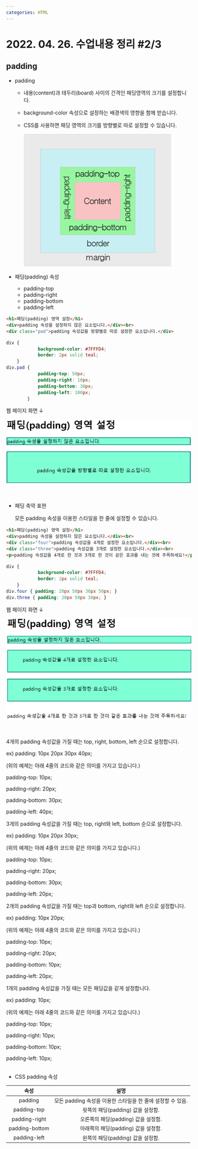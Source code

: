 ```yaml
---
categories: HTML
---
```




# 2022. 04. 26. 수업내용 정리 #2/3

## padding



+ padding

  * 내용(content)과 테두리(board) 사이의 간격인 패딩영역의 크기를 설정합니다.

  * background-color 속성으로 설정하는 배경색의 영향을 함께 받습니다.

  * CSS를 사용하면 패딩 영역의 크기를 방향별로 따로 설정할 수 있습니다. <br>

    <img src="../images/2022-04-27-class9(padding)/padding.png" alt="padding" style="zoom:67%;" />

    <br>

+ 패딩(padding) 속성

  * padding-top
  * padding-right
  * padding-bottom
  * padding-left 

```html
<h1>패딩(padding) 영역 설정</h1>
<div>padding 속성을 설정하지 않은 요소입니다.</div><br>
<div class="pad">padding 속성값을 방향별로 따로 설정한 요소입니다.</div>
```

```css
div {
			background-color: #7FFFD4;
			border: 2px solid teal;
	}
div.pad {
			padding-top: 50px;
			padding-right: 10px;
			padding-bottom: 30px;
			padding-left: 100px;
		}
```

웹 페이지 화면 ↓

![padding영역설정](../images/2022-04-27-class9(padding)/padding영역설정.png)

<br>

+ 패딩 축약 표현

  모든 padding 속성을 이용한 스타일을 한 줄에 설정할 수 있습니다.

```html
<h1>패딩(padding) 영역 설정</h1>
<div>padding 속성을 설정하지 않은 요소입니다.</div><br>
<div class="four">padding 속성값을 4개로 설정한 요소입니다.</div><br>
<div class="three">padding 속성값을 3개로 설정한 요소입니다.</div><br>
<p>padding 속성값을 4개로 한 것과 3개로 한 것이 같은 효과를 내는 것에 주목하세요!</p>
```

```css
div {
			background-color: #7FFFD4;
			border: 2px solid teal;
	}
div.four { padding: 20px 50px 30px 50px; }
div.three { padding: 20px 50px 30px; }
```

웹 페이지 화면 ↓

![padding축약설정](../images/2022-04-27-class9(padding)/padding축약설정.png)

<br>

4개의 padding 속성값을 가질 때는 top, right, bottom, left 순으로 설정합니다.<br>

ex) padding: 10px 20px 30px 40px;<br>

(위의 예제는 아래 4줄의 코드와 같은 의미를 가지고 있습니다.)<br>

padding-top: 10px;<br>

padding-right: 20px;<br>

padding-bottom: 30px;<br>

padding-left: 40px;<br>

 

3개의 padding 속성값을 가질 때는 top, right와 left, bottom 순으로 설정합니다.<br>

ex) padding: 10px 20px 30px;<br>

(위의 예제는 아래 4줄의 코드와 같은 의미를 가지고 있습니다.)<br>

padding-top: 10px;<br>

padding-right: 20px;<br>

padding-bottom: 30px;<br>

padding-left: 20px;<br>

 

2개의 padding 속성값을 가질 때는 top과 bottom, right와 left 순으로 설정합니다.<br>

ex) padding: 10px 20px;<br>

(위의 예제는 아래 4줄의 코드와 같은 의미를 가지고 있습니다.)<br>

padding-top: 10px;<br>

padding-right: 20px;<br>

padding-bottom: 10px;<br>

padding-left: 20px;<br>

 

1개의 padding 속성값을 가질 때는 모든 패딩값을 같게 설정합니다.<br>

ex) padding: 10px;<br>

(위의 예제는 아래 4줄의 코드와 같은 의미를 가지고 있습니다.)<br>

padding-top: 10px;<br>

padding-right: 10px;<br>

padding-bottom: 10px;<br>

padding-left: 10px;<br><br>

+ CSS padding 속성

|      속성      |                            설명                             |
| :------------: | :---------------------------------------------------------: |
|    padding     | 모든 padding 속성을 이용한 스타일을 한 줄에 설정할 수 있음. |
|  padding-top   |              윗쪽의 패딩(padding) 값을 설정함.              |
| padding-right  |             오른쪽의 패딩(padding) 값을 설정함.             |
| padding-bottom |             아래쪽의 패딩(padding) 값을 설정함.             |
|  padding-left  |              왼쪽의 패딩(padding) 값을 설정함.              |

